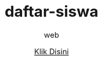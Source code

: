 # daftar-siswa

web

<!DOCTYPE html>
<html>
<head>
	<meta charset="utf-8">
	<meta name="viewport" content="width=device-width, initial-scale=1">
	<title>HOME</title>
	<style type="text/css">
		body
		{
			background-color: white;
			text-align: center;
			font-size: 24px;
		}
	</style>
</head>
<body>
	<a href="profil.php">Klik Disini</a>

</body>
</html>
